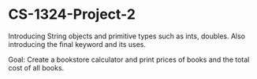 # CS-1324-Project-2
Introducing String objects and primitive types such as ints, doubles. Also introducing the final keyword and its uses.

Goal: Create a bookstore calculator and print prices of books and the total cost of all books.
